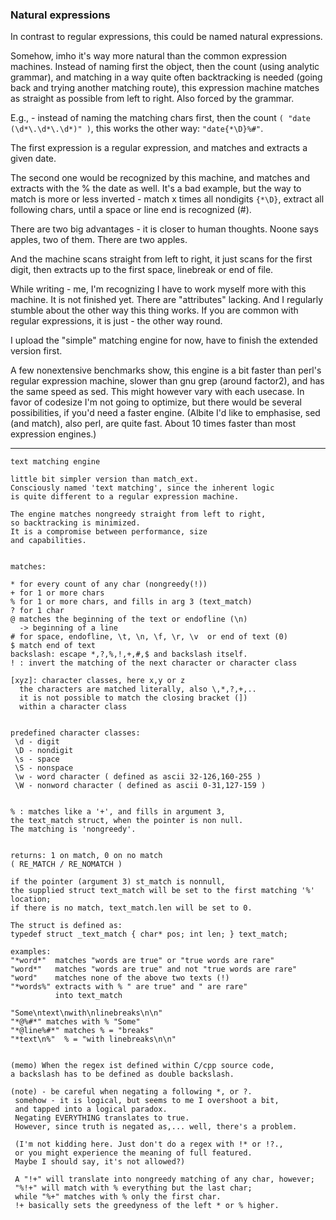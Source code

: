 ### Natural expressions


In contrast to regular expressions, this could be named natural expressions.

Somehow, imho it's way more natural than the common expression machines.
Instead of naming first the object, then the count (using analytic grammar),
and matching in a way quite often backtracking is needed
(going back and trying another matching route),
this expression machine matches as straight as possible from left to right.
Also forced by the grammar.


E.g., - instead of naming the matching chars first, then the count `( "date (\d*\.\d*\.\d*)" )`,
this works the other way: `"date{*\D}%#"`.

The first expression is a regular expression, and matches and extracts a given date.

The second one would be recognized by this machine, 
and matches and extracts with the % the date as well. It's a bad example, 
but the way to match is more or less inverted - match x times all nondigits `{*\D}`, 
extract all following chars, until a space or line end is recognized (#).

There are two big advantages - it is closer to human thoughts.
Noone says apples, two of them. There are two apples.

And the machine scans straight from left to right, 
it just scans for the first digit, then extracts up to the first space, linebreak or end of file.

While writing - me, I'm recognizing I have to work myself more with this machine.
It is not finished yet. There are "attributes" lacking. 
And I regularly stumble about the other way this thing works.
If you are common with regular expressions, it is just - the other way round.


I upload the "simple" matching engine for now, have to finish the extended version first.

A few nonextensive benchmarks show,
this engine is a bit faster than perl's regular expression machine,
slower than gnu grep (around factor2), and has the same speed as sed.
This might however vary with each usecase.
In favor of codesize I'm not going to optimize,
but there would be several possibilities, if you'd need a faster engine.
(Albite I'd like to emphasise, sed (and match), also perl, are quite fast.
About 10 times faster than most expression engines.)


---


```
text matching engine

little bit simpler version than match_ext.
Consciously named 'text matching', since the inherent logic
is quite different to a regular expression machine.

The engine matches nongreedy straight from left to right,
so backtracking is minimized.
It is a compromise between performance, size
and capabilities.


matches: 

* for every count of any char (nongreedy(!))
+ for 1 or more chars
% for 1 or more chars, and fills in arg 3 (text_match)
? for 1 char
@ matches the beginning of the text or endofline (\n) 
  -> beginning of a line
# for space, endofline, \t, \n, \f, \r, \v  or end of text (0)
$ match end of text
backslash: escape *,?,%,!,+,#,$ and backslash itself.
! : invert the matching of the next character or character class
 
[xyz]: character classes, here x,y or z 
  the characters are matched literally, also \,*,?,+,..
  it is not possible to match the closing bracket (])
  within a character class


predefined character classes:
 \d - digit
 \D - nondigit
 \s - space
 \S - nonspace
 \w - word character ( defined as ascii 32-126,160-255 )
 \W - nonword character ( defined as ascii 0-31,127-159 )


% : matches like a '+', and fills in argument 3,
the text_match struct, when the pointer is non null.
The matching is 'nongreedy'.


returns: 1 on match, 0 on no match
( RE_MATCH / RE_NOMATCH )

if the pointer (argument 3) st_match is nonnull,
the supplied struct text_match will be set to the first matching '%' location;
if there is no match, text_match.len will be set to 0.

The struct is defined as: 
typedef struct _text_match { char* pos; int len; } text_match;

examples: 
"*word*"  matches "words are true" or "true words are rare"
"word*"   matches "words are true" and not "true words are rare"
"word"    matches none of the above two texts (!)
"*words%" extracts with % " are true" and " are rare"
          into text_match

"Some\ntext\nwith\nlinebreaks\n\n"
"*@%#*" matches with % "Some"
"*@line%#*" matches % = "breaks"
"*text\n%"  % = "with linebreaks\n\n"


(memo) When the regex ist defined within C/cpp source code,
a backslash has to be defined as double backslash.

(note) - be careful when negating a following *, or ?.
 somehow - it is logical, but seems to me I overshoot a bit,
 and tapped into a logical paradox.
 Negating EVERYTHING translates to true.
 However, since truth is negated as,... well, there's a problem.

 (I'm not kidding here. Just don't do a regex with !* or !?.,
 or you might experience the meaning of full featured. 
 Maybe I should say, it's not allowed?)

 A "!+" will translate into nongreedy matching of any char, however;
 "%!+" will match with % everything but the last char;
 while "%+" matches with % only the first char.
 !+ basically sets the greedyness of the left * or % higher.
```


